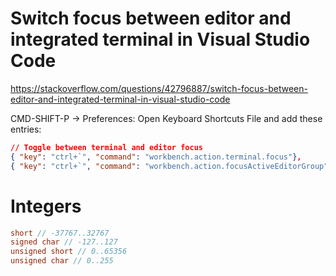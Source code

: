 # Switch focus between editor and integrated terminal in Visual Studio Code
https://stackoverflow.com/questions/42796887/switch-focus-between-editor-and-integrated-terminal-in-visual-studio-code

CMD-SHIFT-P -> Preferences: Open Keyboard Shortcuts File and add these entries:
```json
// Toggle between terminal and editor focus
{ "key": "ctrl+`", "command": "workbench.action.terminal.focus"},
{ "key": "ctrl+`", "command": "workbench.action.focusActiveEditorGroup", "when": "terminalFocus"}
```
# Integers
```cpp
short // -37767..32767
signed char // -127..127
unsigned short // 0..65356
unsigned char // 0..255
```